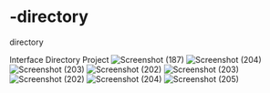 # -directory
 directory

 Interface Directory Project
![Screenshot (187)](https://github.com/Abdi202/-directory/assets/79750412/9e97d602-7500-4d21-8cce-44929a83aa72)
![Screenshot (204)](https://github.com/Abdi202/-directory/assets/79750412/dc8d1674-dd35-41d5-9312-de5a336d1483)
![Screenshot (203)](https://github.com/Abdi202/-directory/assets/79750412/913b3c51-3343-43eb-8432-3d89e7a82d31)
![Screenshot (202)](https://github.com/Abdi202/-directory/assets/79750412/3fb1be2a-4ae1-41e0-879b-8f7ba341d9b4)
![Screenshot (203)](https://github.com/Abdi202/-directory/assets/79750412/894c6da5-4575-4e9d-98ad-1a993e02ed0b)
![Screenshot (202)](https://github.com/Abdi202/-directory/assets/79750412/f0297f38-987c-4767-8df5-ef53e07cc344)
![Screenshot (204)](https://github.com/Abdi202/-directory/assets/79750412/da11bce1-737e-43ec-8c3e-ccbdd4246b74)
![Screenshot (205)](https://github.com/Abdi202/-directory/assets/79750412/aec51fc3-2c00-4713-b214-963043b48294)
